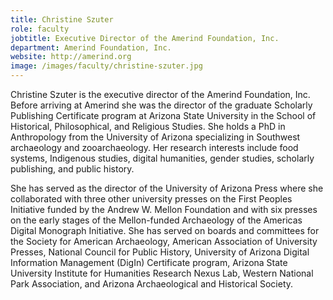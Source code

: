 ```yaml
---
title: Christine Szuter
role: faculty
jobtitle: Executive Director of the Amerind Foundation, Inc.
department: Amerind Foundation, Inc.
website: http://amerind.org
image: /images/faculty/christine-szuter.jpg
---
```

Christine Szuter is the executive director of the Amerind Foundation, Inc. Before arriving at Amerind she was the director of the graduate Scholarly Publishing Certificate program at Arizona State University in the School of Historical, Philosophical, and Religious Studies. She holds a PhD in Anthropology from the University of Arizona specializing in Southwest archaeology and zooarchaeology. Her research interests include food systems, Indigenous studies, digital humanities, gender studies, scholarly publishing, and public history. 

She has served as the director of the University of Arizona Press where she collaborated with three other university presses on the First Peoples Initiative funded by the Andrew W. Mellon Foundation and with six presses on the early stages of the Mellon-funded Archaeology of the Americas Digital Monograph Initiative. She has served on boards and committees for the Society for American Archaeology, American Association of University Presses, National Council for Public History, University of Arizona Digital Information Management (DigIn) Certificate program, Arizona State University Institute for Humanities Research Nexus Lab, Western National Park Association, and Arizona Archaeological and Historical Society.